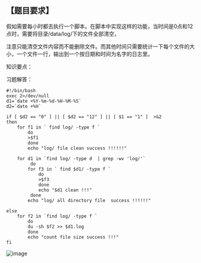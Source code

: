 ## 【题目要求】

假如需要每小时都去执行一个脚本。在脚本中实现这样的功能，当时间是0点和12点时，需要将目录/data/log/下的文件全部清空，

注意只能清空文件内容而不能删除文件。而其他时间只需要统计一下每个文件的大小，一个文件一行，输出到一个按日期和时间为名字的日志里。

知识要点：

习题解答：

```
#!/bin/bash 
exec 2>/dev/null
d1=`date +%Y-%m-%d-%H-%M-%S`
d2=`date +%H`

if [ $d2 == "0" ] || [ $d2 == "12" ] || [ $1 == "1" ]  >&2
then 
	for f1 in ` find log/ -type f `
	    do 	
		>$f1
	    done
		echo "log/ file clean success !!!!!!"

	for d1 in `find log/ -type d  | grep -wv 'log/'`
	     do 	
		for f3 in ` find $d1/ -type f `
		    do 
			>$f3
		    done
			echo "$d1 clean !!!"
	     done
		echo "log/ all directory file  success !!!!!!"	 

else 
	for f2 in `find log/ -type f `
	    do
		du -sh $f2 >> $d1.log
	    done
		echo "count file size success !!!"
fi
```

![image](https://user-images.githubusercontent.com/71164067/144714968-60703c02-302f-4e3a-b610-8b19956e923d.png)
